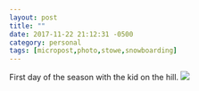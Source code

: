 ```yaml
---
layout: post
title: ""
date: 2017-11-22 21:12:31 -0500
category: personal
tags: [micropost,photo,stowe,snowboarding]
---
```


First day of the season with the kid on the hill. ![](https://thecave-com.s3.amazonaws.com/Photo-2017-11-22-21-09-I8sOeA8HeHPzQELtIyNN.jpg)

